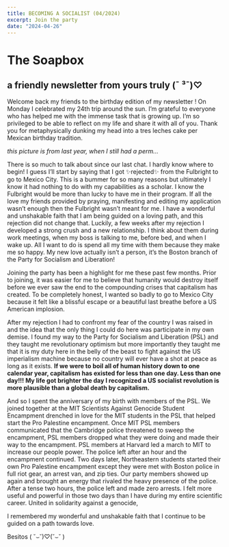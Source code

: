 ```yaml
---
title: BECOMING A SOCIALIST (04/2024)
excerpt: Join the party 
date: "2024-04-26"
---
```

# The Soapbox
## a friendly newsletter from yours truly (¯ ³¯)♡

Welcome back my friends to the birthday edition of my newsletter ! On Monday I celebrated my 24th trip around the sun. I’m grateful to everyone who has helped me with the immense task that is growing up. I’m so privileged to be able to reflect on my life and share it with all of you. Thank you for metaphysically dunking my head into a tres leches cake per Mexican birthday tradition. 

_this picture is from last year, when I still had a perm…_
<!-- film picture of me getting dunked into my cake -->

There is so much to talk about since our last chat. I hardly know where to begin! I guess I’ll start by saying that I got ✨rejected✨ from the Fulbright to go to Mexico City. This is a bummer for so many reasons but ultimately I know it had nothing to do with my capabilities as a scholar. I know the Fulbright would be more than lucky to have me in their program. If all the love my friends provided by praying, manifesting and editing my application wasn’t enough then the Fulbright wasn’t meant for me. I have a wonderful and unshakable faith that I am being guided on a loving path, and this rejection did not change that. Luckily, a few weeks after my rejection I developed a strong crush and a new relationship. I think about them during work meetings, when my boss is talking to me, before bed, and when I wake up. All I want to do is spend all my time with them because they make me so happy. My new love actually isn’t a person, it’s the Boston branch of the Party for Socialism and Liberation!

<!-- picture of me sitting on a rock in Maine -->

Joining the party has been a highlight for me these past few months. Prior to joining, it was easier for me to believe that humanity would destroy itself before we ever saw the end to the compounding crises that capitalism has created. To be completely honest, I wanted so badly to go to Mexico City because it felt like a blissful escape or a beautiful last breathe before a US American implosion. 

After my rejection I had to confront my fear of the country I was raised in and the idea that the only thing I could do here was participate in my own demise. I found my way to the Party for Socialism and Liberation (PSL) and they taught me revolutionary optimism but more importantly they taught me that it is my duty here in the belly of the beast to fight against the US imperialism machine because no country will ever have a shot at peace as long as it exists. **If we were to boil all of human history down to one calendar year, capitalism has existed for less than one day. Less than one day!!! My life got brighter the day I recognized a US socialist revolution is more plausible than a global death by capitalism.**

<!-- picture that ruth took of me on my picnic birthday in NYC -->

And so I spent the anniversary of my birth with members of the PSL. We joined together at the MIT Scientists Against Genocide Student Encampment drenched in love for the MIT students in the PSL that helped start the Pro Palestine encampment. Once MIT PSL members communicated that the Cambridge police threatened to sweep the encampment, PSL members dropped what they were doing and made their way to the encampment. PSL members at Harvard led a march to MIT to increase our people power. The police left after an hour and the encampment continued. Two days later, Northeastern students started their own Pro Palestine encampment except they were met with Boston police in full riot gear, an arrest van, and zip ties. Our party members showed up again and brought an energy that rivaled the heavy presence of the police. After a tense two hours, the police left and made zero arrests. I felt more useful and powerful in those two days than I have during my entire scientific career. United in solidarity against a genocide, 

I remembered my wonderful and unshakable faith that I continue to be guided on a path towards love.

Besitos ( ˘⌣˘)♡(˘⌣˘ )